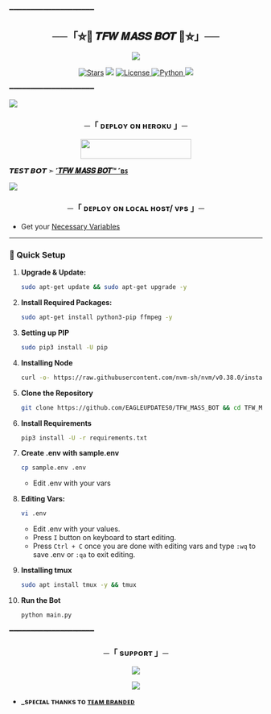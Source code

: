 ━━━━━━━━━━━━━━━━━━━━

<h2 align="center">
    ──「⛦🦋 𝑻𝑭𝑾 𝑴𝑨𝑺𝑺 𝑩𝑶𝑻 🦋⛦」──
</h2>

<p align="center">
  <img src="https://telegra.ph/file/bbc26cf60ad3ccec32b35-9b694536aa1de31bbc.jpg">
</p>

<p align="center">
<a href="https://github.com/EAGLEUPDATES0/TFW_MASS_BOT"><img src="https://img.shields.io/github/stars/EAGLEUPDATES0/TFW_MASS_BOT?color=black&logo=github&logoColor=black&style=for-the-badge" alt="Stars" /></a>
<a href="https://github.com/EAGLEUPDATES0/TFW_MASS_BOT/network/members"> <img src="https://img.shields.io/github/forks/EAGLEUPDATES0/TFW_MASS_BOT?color=black&logo=github&logoColor=black&style=for-the-badge" /></a>
<a href="https://github.com/EAGLEUPDATES0/TFW_MASS_BOT/blob/master/LICENSE"> <img src="https://img.shields.io/badge/License-MIT-blueviolet?style=for-the-badge" alt="License" /> </a>
<a href="https://www.python.org/"> <img src="https://img.shields.io/badge/Written%20in-Python-orange?style=for-the-badge&logo=python" alt="Python" /> </a>
<a href="https://github.com/EAGLEUPDATES0/TFW_MASS_BOT/commits/WCGKING"> <img src="https://img.shields.io/github/last-commit/EAGLEUPDATES0/TFW_MASS_BOT?color=blue&logo=github&logoColor=green&style=for-the-badge" /></a>
</p>

━━━━━━━━━━━━━━━━━━━━
</h2>
<img src="https://readme-typing-svg.herokuapp.com?color=FF0000&width=420&lines=♦𝙳𝙴𝙿𝙻𝙾𝚈+𝙾𝙽+𝙷𝙴𝚁𝙾𝙺𝚄♦;📡+𝙽𝙾+𝙷𝙴𝚁𝙾𝙺𝚄+𝙱𝙰𝙽+𝙸𝚂𝚂𝚄𝙴+𝙰𝙻𝚂𝙾+𝚅𝙿𝚂+𝙳𝙴𝙿𝙻𝙾𝚈+📍+𝑷𝑹𝑬𝑺𝑬𝑵𝑻;❤️+𝑷𝑶𝑾𝑬𝑹𝑫+𝑩𝒀+𝑻𝑭𝑾+𝗞𝗜𝗡𝗚🔥">

<h3 align="center">
    ─「 ᴅᴇᴩʟᴏʏ ᴏɴ ʜᴇʀᴏᴋᴜ 」─
</h3>

<p align="center"><a href="https://dashboard.heroku.com/new?template=https://github.com/tushar007ff/itachi-mass-bot"> <img src="https://img.shields.io/badge/Deploy%20On%20Heroku-black?style=for-the-badge&logo=heroku" width="220" height="38.45"/></a></p>

</p>

**𝙏𝙀𝙎𝙏 𝘽𝙊𝙏 ➣ [˹𝑻𝑭𝑾 𝑴𝑨𝑺𝑺 𝑩𝑶𝑻™ ˹ʙꜱ](https://t.me/TFW_ADMIN)**



<img src="https://readme-typing-svg.herokuapp.com?color=FF0000&width=420&lines=⚠️𝗙𝗢𝗥𝗞+𝗧𝗛𝗜𝗦+𝗥𝗘𝗣𝗢+𝗙𝗜𝗥𝗦𝗧𝗟𝗬⚠️">

<h3 align="center">
    ─「 ᴅᴇᴩʟᴏʏ ᴏɴ ʟᴏᴄᴀʟ ʜᴏsᴛ/ ᴠᴘs 」─
</h3>

- Get your [Necessary Variables](https://github.com/EAGLEUPDATES0/TFW_MASS_BOT/blob/master/sample.env)
---

### 🔧 Quick Setup

1. **Upgrade & Update:**
   ```bash
   sudo apt-get update && sudo apt-get upgrade -y
   ```

2. **Install Required Packages:**
   ```bash
   sudo apt-get install python3-pip ffmpeg -y
   ```
3. **Setting up PIP**
   ```bash
   sudo pip3 install -U pip
   ```
4. **Installing Node**
   ```bash
   curl -o- https://raw.githubusercontent.com/nvm-sh/nvm/v0.38.0/install.sh | bash && source ~/.bashrc && nvm install v18
   ```
5. **Clone the Repository**
   ```bash
   git clone https://github.com/EAGLEUPDATES0/TFW_MASS_BOT && cd TFW_MASS_BOT
   ```
6. **Install Requirements**
   ```bash
   pip3 install -U -r requirements.txt
   ```
7. **Create .env  with sample.env**
   ```bash
   cp sample.env .env
   ```
   - Edit .env with your vars
8. **Editing Vars:**
   ```bash
   vi .env
   ```
   - Edit .env with your values.
   - Press `I` button on keyboard to start editing.
   - Press `Ctrl + C`  once you are done with editing vars and type `:wq` to save .env or `:qa` to exit editing.
9. **Installing tmux**
    ```bash
    sudo apt install tmux -y && tmux
    ```
10. **Run the Bot**
    ```bash
    python main.py
━━━━━━━━━━━━━━━━━━━━

<h3 align="center">
    ─「 sᴜᴩᴩᴏʀᴛ 」─
</h3>

<p align="center">
<a href="https://t.me/TFW_UPDATES"><img src="https://img.shields.io/badge/-Support%20Group-blue.svg?style=for-the-badge&logo=Telegram"></a>
</p>

<p align="center">
<a href="https://t.me/TFW_NETWORK"><img src="https://img.shields.io/badge/-Support%20Channel-blue.svg?style=for-the-badge&logo=Telegram"></a>
</p>

- <b> _sᴩᴇᴄɪᴀʟ ᴛʜᴀɴᴋs ᴛᴏ [ᴛᴇᴀᴍ ʙʀᴀɴᴅᴇᴅ](https://github.com/EAGLEUPDATES0)</b>
